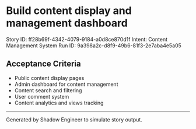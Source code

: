# Build content display and management dashboard

Story ID: ff28b69f-4342-4079-9184-a0d8ce870d1f
Intent: Content Management System
Run ID: 9a398a2c-d8f9-49b6-81f3-2e7aba4e5a05

## Acceptance Criteria
- Public content display pages
- Admin dashboard for content management
- Content search and filtering
- User comment system
- Content analytics and views tracking

---
Generated by Shadow Engineer to simulate story output.
